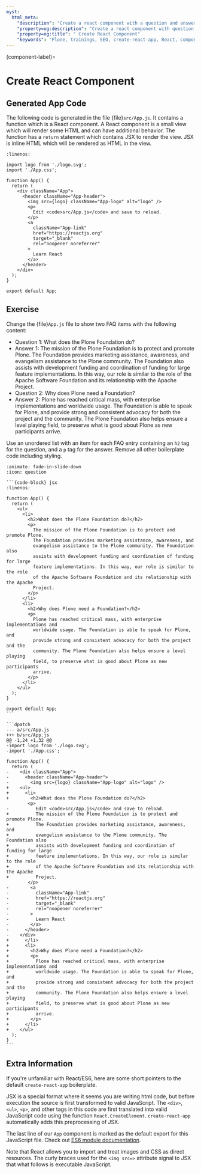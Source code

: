 ```yaml
---
myst:
  html_meta:
    "description": "Create a react component with a question and answer."
    "property=og:description": "Create a react component with question and answer."
    "property=og:title": " Create React Component"
    "keywords": "Plone, trainings, SEO, create-react-app, React, component, exercise, solution"
---
```


(component-label)=

# Create React Component

## Generated App Code

The following code is generated in the file {file}`src/App.js`.
It contains a function which is a React component.
A React component is a small view which will render some HTML and can have additional behavior.
The function has a `return` statement which contains JSX to render the view.
JSX is inline HTML which will be rendered as HTML in the view.

```{code-block} jsx
:linenos:

import logo from './logo.svg';
import './App.css';

function App() {
  return (
    <div className="App">
      <header className="App-header">
        <img src={logo} className="App-logo" alt="logo" />
        <p>
          Edit <code>src/App.js</code> and save to reload.
        </p>
        <a
          className="App-link"
          href="https://reactjs.org"
          target="_blank"
          rel="noopener noreferrer"
        >
          Learn React
        </a>
      </header>
    </div>
  );
}

export default App;
```

## Exercise

Change the {file}`App.js` file to show two FAQ items with the following content:

- Question 1: What does the Plone Foundation do?
- Answer 1: The mission of the Plone Foundation is to protect and promote Plone. The Foundation provides marketing assistance, awareness, and evangelism assistance to the Plone community. The Foundation also assists with development funding and coordination of funding for large feature implementations. In this way, our role is similar to the role of the Apache Software Foundation and its relationship with the Apache Project.
- Question 2: Why does Plone need a Foundation?
- Answer 2: Plone has reached critical mass, with enterprise implementations and worldwide usage. The Foundation is able to speak for Plone, and provide strong and consistent advocacy for both the project and the community. The Plone Foundation also helps ensure a level playing field, to preserve what is good about Plone as new participants arrive.

Use an unordered list with an item for each FAQ entry containing an `h2` tag for the question, and a `p` tag for the answer.
Remove all other boilerplate code including styling.

````{dropdown} Solution
:animate: fade-in-slide-down
:icon: question

```{code-block} jsx
:linenos:

function App() {
  return (
    <ul>
      <li>
        <h2>What does the Plone Foundation do?</h2>
        <p>
          The mission of the Plone Foundation is to protect and promote Plone.
          The Foundation provides marketing assistance, awareness, and
          evangelism assistance to the Plone community. The Foundation also
          assists with development funding and coordination of funding for large
          feature implementations. In this way, our role is similar to the role
          of the Apache Software Foundation and its relationship with the Apache
          Project.
        </p>
      </li>
      <li>
        <h2>Why does Plone need a Foundation?</h2>
        <p>
          Plone has reached critical mass, with enterprise implementations and
          worldwide usage. The Foundation is able to speak for Plone, and
          provide strong and consistent advocacy for both the project and the
          community. The Plone Foundation also helps ensure a level playing
          field, to preserve what is good about Plone as new participants
          arrive.
        </p>
      </li>
    </ul>
  );
}

export default App;
```

```dpatch
--- a/src/App.js
+++ b/src/App.js
@@ -1,24 +1,32 @@
-import logo from './logo.svg';
-import './App.css';

function App() {
  return (
-    <div className="App">
-      <header className="App-header">
-        <img src={logo} className="App-logo" alt="logo" />
+    <ul>
+      <li>
+        <h2>What does the Plone Foundation do?</h2>
        <p>
-          Edit <code>src/App.js</code> and save to reload.
+          The mission of the Plone Foundation is to protect and promote Plone.
+          The Foundation provides marketing assistance, awareness, and
+          evangelism assistance to the Plone community. The Foundation also
+          assists with development funding and coordination of funding for large
+          feature implementations. In this way, our role is similar to the role
+          of the Apache Software Foundation and its relationship with the Apache
+          Project.
        </p>
-        <a
-          className="App-link"
-          href="https://reactjs.org"
-          target="_blank"
-          rel="noopener noreferrer"
-        >
-          Learn React
-        </a>
-      </header>
-    </div>
+      </li>
+      <li>
+        <h2>Why does Plone need a Foundation?</h2>
+        <p>
+          Plone has reached critical mass, with enterprise implementations and
+          worldwide usage. The Foundation is able to speak for Plone, and
+          provide strong and consistent advocacy for both the project and the
+          community. The Plone Foundation also helps ensure a level playing
+          field, to preserve what is good about Plone as new participants
+          arrive.
+        </p>
+      </li>
+    </ul>
  );
}
```
````

## Extra Information

If you're unfamiliar with React/ES6, here are some short pointers to the default `create-react-app` boilerplate.

JSX is a special format where it seems you are writing html code, but before execution the source is first transformed to valid JavaScript.
The `<div>`, `<ul>`, `<p>`, and other tags in this code are first translated into valid JavaScript code using the function `React.CreateElement`.
`create-react-app` automatically adds this preprocessing of JSX.

The last line of our `App` component is marked as the default export for this JavaScript file.
Check out [ES6 module documentation](https://developer.mozilla.org/en-US/docs/Web/JavaScript/Guide/Modules).

Note that React allows you to import and treat images and CSS as direct resources.
The curly braces used for the `<img src=>` attribute signal to JSX that what follows is executable JavaScript.
